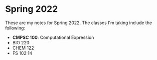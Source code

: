 # Spring 2022

These are my notes for Spring 2022. The classes I'm taking include the following:
* <b>CMPSC 100</b>: Computational Expression
* BIO 220
* CHEM 122
* FS 102 14
